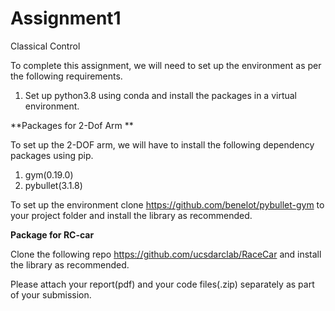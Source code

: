 # Assignment1
Classical Control 

To complete this assignment, we will need to set up the environment as per the following requirements. 

1. Set up python3.8 using conda and install the packages in a virtual environment. 

**Packages for 2-Dof Arm **

To set up the 2-DOF arm, we will have to install the following dependency packages using pip.

1. gym(0.19.0)
2. pybullet(3.1.8)

To set up the environment clone https://github.com/benelot/pybullet-gym to your project folder and install the library as recommended. 


**Package for RC-car** 

Clone the following repo https://github.com/ucsdarclab/RaceCar and install the library as recommended.

Please attach your report(pdf) and your code files(.zip) separately as part of your submission.  
